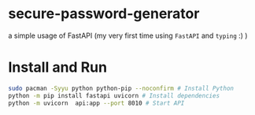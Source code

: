 # secure-password-generator

a simple usage of FastAPI (my very first time using `FastAPI` and `typing` :) )

# Install and Run

```bash
sudo pacman -Syyu python python-pip --noconfirm # Install Python
python -m pip install fastapi uvicorn # Install dependencies
python -m uvicorn  api:app --port 8010 # Start API
```